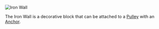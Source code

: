![Iron Wall](block:betterwithmods:iron_wall)

The Iron Wall is a decorative block that can be attached to a [Pulley](pulley.md) with an [Anchor](anchor.md).
